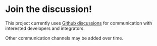 # Join the discussion!

This project currently uses [Github discussions](https://github.com/LibreGraph/libregraph.github.io/discussions) for communication with interested developers and integrators.

Other communication channels may be added over time.

